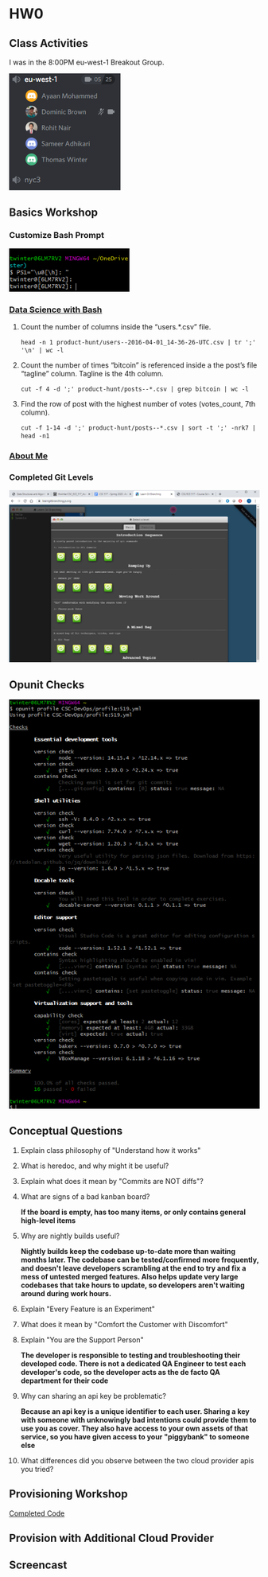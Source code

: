 # HW0

## Class Activities

I was in the 8:00PM eu-west-1 Breakout Group.

![img](HW0-Discussion.png)

## Basics Workshop

### Customize Bash Prompt
![img](Basics/CustomizeBashScript.png)

### [Data Science with Bash](Basics/data_science_bash_commands.txt)
1. Count the number of columns inside the “users.*.csv” file.
    ```
    head -n 1 product-hunt/users--2016-04-01_14-36-26-UTC.csv | tr ';' '\n' | wc -l
    ```

2. Count the number of times “bitcoin” is referenced inside a the post’s file “tagline” column. Tagline is the 4th column.
    ``` 
    cut -f 4 -d ';' product-hunt/posts--*.csv | grep bitcoin | wc -l 
    ```

3. Find the row of post with the highest number of votes (votes_count, 7th column).
    ``` 
    cut -f 1-14 -d ';' product-hunt/posts--*.csv | sort -t ';' -nrk7 | head -n1
    ```
### [About Me](Basics/AboutMe.md)

### Completed Git Levels
![img](Basics/completedGitLevels.png)

## Opunit Checks
![img](opunit_checks.png)

## Conceptual Questions
1. Explain class philosophy of "Understand how it works"

2. What is heredoc, and why might it be useful?
3. Explain what does it mean by "Commits are NOT diffs"?
4. What are signs of a bad kanban board?

    **If the board is empty, has too many items, or only contains general high-level items**

5. Why are nightly builds useful?

     **Nightly builds keep the codebase up-to-date more than waiting months later. The codebase can be tested/confirmed more frequently, and doesn't leave developers scrambling at the end to try and fix a mess of untested merged features. Also helps update very large codebases that take hours to update, so developers aren't waiting around during work hours.**

6. Explain "Every Feature is an Experiment"
7. What does it mean by "Comfort the Customer with Discomfort"
8. Explain "You are the Support Person"

    **The developer is responsible to testing and troubleshooting their developed code. There is not a dedicated QA Engineer to test each developer's code, so the developer acts as the de facto QA department for their code**
    
9. Why can sharing an api key be problematic?

    **Because an api key is a unique identifier to each user. Sharing a key with someone with unknowingly bad intentions could provide them to use you as cover. They also have access to your own assets of that service, so you have given access to your "piggybank" to someone else**

10. What differences did you observe between the two cloud provider apis you tried? 

## Provisioning Workshop

[Completed Code](index.js)

## Provision with Additional Cloud Provider

## Screencast
